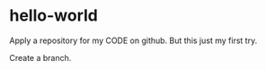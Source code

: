 # hello-world
Apply a repository for my CODE on github. But this just my first try.

Create a branch.
